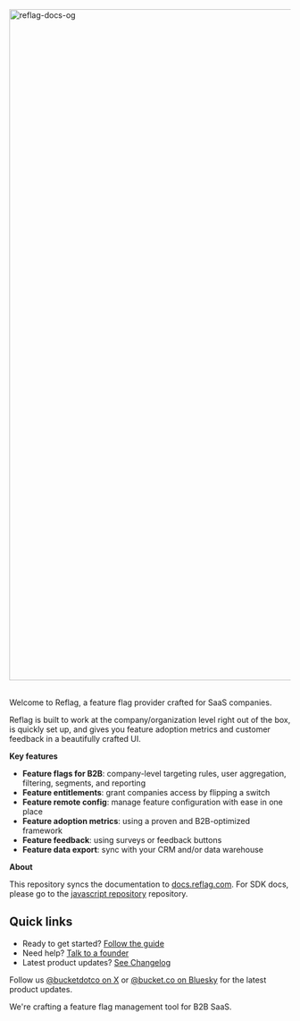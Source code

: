 <img width="1200" alt="reflag-docs-og" src="https://docs.reflag.com/~gitbook/image?url=https%3A%2F%2F412612722-files.gitbook.io%2F%7E%2Ffiles%2Fv0%2Fb%2Fgitbook-x-prod.appspot.com%2Fo%2Forganizations%252FDu9vflR1aVGOJElT6Sip%252Fsites%252Fsite_RVvaB%252Fsocialpreview%252FQMZvELgHSV06HcHke0HB%252FOG%2520-%2520Docs.jpg%3Falt%3Dmedia%26token%3Dd3b36bf6-20da-475c-84c9-9ae887b7a15d&width=1200&height=630&sign=6f89fdbf&sv=2" />

<br> Welcome to Reflag, a feature flag provider crafted for SaaS companies.

Reflag is built to work at the company/organization level right out of the box, is quickly set up, and gives you feature adoption metrics and customer feedback in a beautifully crafted UI.

**Key features**

- **Feature flags for B2B**: company-level targeting rules, user aggregation, filtering, segments, and reporting‍
- **Feature entitlements**: grant companies access by flipping a switch
- **Feature remote config**: manage feature configuration with ease in one place
- **Feature adoption metrics**: using a proven and B2B-optimized framework
- **Feature feedback**: using surveys or feedback buttons
- **Feature data export**: sync with your CRM and/or data warehouse

**About**

This repository syncs the documentation to [docs.reflag.com](https://docs.reflag.com). For SDK docs, please go to the [javascript repository](https://github.com/reflagcom/javascript) repository.

## Quick links

- Ready to get started? [Follow the guide](https://docs.reflag.com/introduction/getting-started)
- Need help? [Talk to a founder](https://reflag.com/contact)
- Latest product updates? [See Changelog](https://reflag.com/changelog)

Follow us [@bucketdotco on X](https://x.com/bucketdotco) or [@bucket.co on Bluesky](https://bsky.app/profile/bucket.co) for the latest product updates.

We're crafting a feature flag management tool for B2B SaaS.
